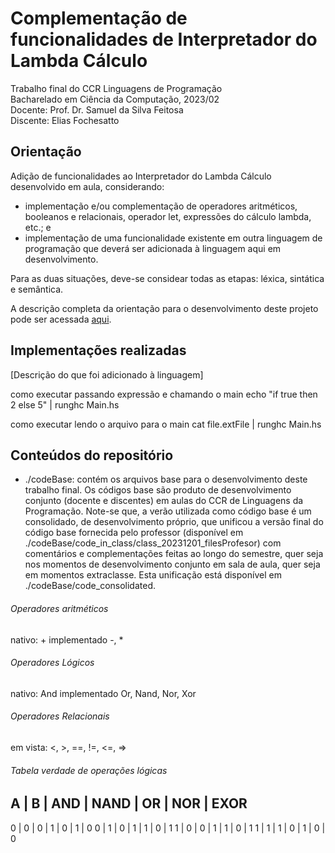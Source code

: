 
# Complementação de funcionalidades de Interpretador do Lambda Cálculo

Trabalho final do CCR Linguagens de Programação<br>
Bacharelado em Ciência da Computação, 2023/02<br>
Docente: Prof. Dr. Samuel da Silva Feitosa<br>
Discente: Elias Fochesatto

## Orientação 

Adição de funcionalidades ao Interpretador do Lambda Cálculo desenvolvido em aula, considerando:
- implementação e/ou complementação de operadores aritméticos, booleanos e relacionais, operador let, expressões do cálculo lambda, etc.; e 
- implementação de uma funcionalidade existente em outra linguagem de programação que deverá ser adicionada à linguagem aqui em desenvolvimento. 

Para as duas situações, deve-se considear todas as etapas: léxica, sintática e semântica.

A descrição completa da orientação para o desenvolvimento deste projeto pode ser acessada [aqui](). 

## Implementações realizadas

[Descrição do que foi adicionado à linguagem]


como executar passando expressão e chamando o main
echo "if true then 2 else 5" | runghc Main.hs

como executar lendo o arquivo para o main
cat file.extFile | runghc Main.hs


## Conteúdos do repositório

- ./codeBase: contém os arquivos base para o desenvolvimento deste trabalho final. Os códigos base são produto de desenvolvimento conjunto (docente e discentes) em aulas do CCR de Linguagens da Programação. Note-se que, a verão utilizada como código base é um consolidado, de desenvolvimento próprio, que unificou a versão final do código base fornecida pelo professor (disponível em ./codeBase/code_in_class/class_20231201_filesProfesor) com comentários e complementações feitas ao longo do semestre, quer seja nos momentos de desenvolvimento conjunto em sala de aula, quer seja em momentos extraclasse. Esta unificação está disponível em ./codeBase/code_consolidated.



###### Operadores aritméticos
nativo: +
implementado -, *

###### Operadores Lógicos
nativo: And
implementado Or, Nand, Nor, Xor

###### Operadores Relacionais
em vista: <, >, ==, !=, <=, =>


###### Tabela verdade de operações lógicas

A | B | AND | NAND | OR | NOR | EXOR
---
0 | 0 | 0 | 1 | 0 | 1 | 0
0 | 1 | 0 | 1 | 1 | 0 | 1
1 | 0 | 0 | 1 | 1 | 0 | 1
1 | 1 | 1 | 0 | 1 | 0 | 0